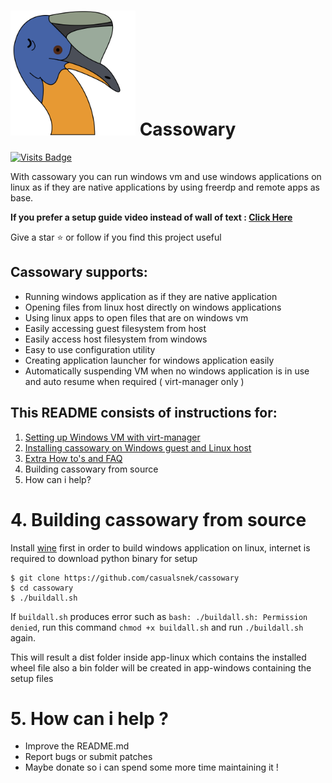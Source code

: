 # <img src="app-linux/src/cassowary/gui/extrares/cassowary.svg" alt="Logo" width="200"/>  Cassowary 

[![Visits Badge](https://badges.pufler.dev/visits/casualsnek/cassowary)](https://github.com/casualsnek)

With cassowary you can run windows vm and use windows applications on linux as if they are native applications by using freerdp and remote apps as base.

**If you prefer a setup guide video instead of wall of text :  [Click Here](https://www.youtube.com/watch?v=ftq-c_VgmK0)**

Give a star ⭐ or follow if you find this project useful

## Cassowary supports:
 - Running windows application as if they are native application
 - Opening files from linux host directly on windows applications
 - Using linux apps to open files that are on windows vm
 - Easily accessing guest filesystem from host
 - Easily access host filesystem from windows
 - Easy to use configuration utility
 - Creating application launcher for windows application easily
 - Automatically suspending VM when no windows application is in use and auto resume when required ( virt-manager only )

## This README consists of instructions for:
1. [Setting up Windows VM with virt-manager](docs/1-virt-manager.md)
2. [Installing cassowary on Windows guest and Linux host](docs/2-cassowary-install.md)
3. [Extra How to's and FAQ](docs/3-faq.md)
4. Building cassowary from source
5. How can i help?

# 4. Building cassowary from source
Install [wine](https://wiki.winehq.org/Download) first in order to build windows application on linux, internet is required to download python binary for setup 

```
$ git clone https://github.com/casualsnek/cassowary
$ cd cassowary
$ ./buildall.sh
```
If `buildall.sh` produces error such as `bash: ./buildall.sh: Permission denied`, run this command `chmod +x buildall.sh` and run `./buildall.sh` again.

This will result a dist folder inside app-linux which contains the installed wheel file
also a bin folder will be created in app-windows containing the setup files

# 5. How can i help ?
- Improve the README.md
- Report bugs or submit patches
- Maybe donate so i can spend some more time maintaining it !
